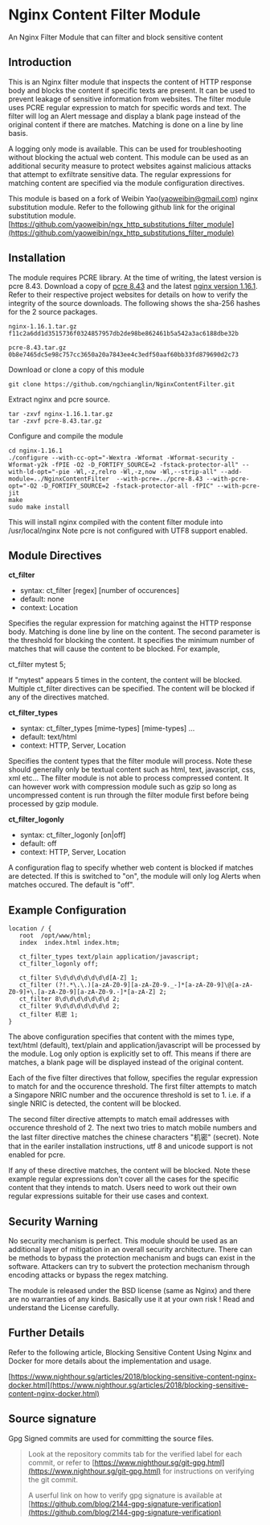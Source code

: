 # Nginx Content Filter Module
An Nginx Filter Module that can filter and block sensitive content

## Introduction

This is an Nginx filter module that inspects the content of HTTP response body and blocks the content if specific texts are present.
It can be used to prevent leakage of sensitive information from websites. The filter module uses PCRE regular expression to match for 
specific words and text. The filter will log an Alert message and display a blank page instead of the original content if 
there are matches. Matching is done on a line by line basis. 

A logging only mode is available. This can be used for troubleshooting without blocking the actual web content. 
This module can be used as an additional security measure to protect websites against malicious attacks that attempt to exfiltrate 
sensitive data. The regular expressions for matching content are specified via the module configuration directives. 

This module is based on a fork of Weibin Yao(yaoweibin@gmail.com) nginx substitution module. Refer to the following github link 
for the original substitution module.
[https://github.com/yaoweibin/ngx_http_substitutions_filter_module](https://github.com/yaoweibin/ngx_http_substitutions_filter_module)

## Installation 

The module requires PCRE library. At the time of writing, the latest version is pcre 8.43. Download a copy of 
[pcre 8.43](https://www.pcre.org/) and the latest 
[nginx version 1.16.1](https://nginx.org/en/download.html). Refer to their respective project websites for details on how to verify the integrity of the source downloads. 
The following shows the sha-256 hashes for the 2 source packages. 

    nginx-1.16.1.tar.gz  f11c2a6dd1d3515736f0324857957db2de98be862461b5a542a3ac6188dbe32b
    
    pcre-8.43.tar.gz  0b8e7465dc5e98c757cc3650a20a7843ee4c3edf50aaf60bb33fd879690d2c73

Download or clone a copy of this module

    git clone https://github.com/ngchianglin/NginxContentFilter.git

Extract nginx and pcre source. 

    tar -zxvf nginx-1.16.1.tar.gz
    tar -zxvf pcre-8.43.tar.gz

Configure and compile the module

    cd nginx-1.16.1
    ./configure --with-cc-opt="-Wextra -Wformat -Wformat-security -Wformat-y2k -fPIE -O2 -D_FORTIFY_SOURCE=2 -fstack-protector-all" --with-ld-opt="-pie -Wl,-z,relro -Wl,-z,now -Wl,--strip-all" --add-module=../NginxContentFilter  --with-pcre=../pcre-8.43 --with-pcre-opt="-O2 -D_FORTIFY_SOURCE=2 -fstack-protector-all -fPIC" --with-pcre-jit
    make
    sudo make install

This will install nginx compiled with the content filter module into /usr/local/nginx
Note pcre is not configured with UTF8 support enabled. 

## Module Directives

**ct_filter**

* syntax: ct_filter [regex] [number of occurences]
* default: none
* context: Location

Specifies the regular expression for matching against the HTTP response body. Matching is done line by line on the content. The second 
parameter is the threshold for blocking the content. It specifies the minimum number of matches that will cause the content to be 
blocked. For example,

ct_filter mytest 5; 

If "mytest" appears 5 times in the content, the content will be blocked. Multiple ct_filter directives can be specified. The content 
will be blocked if any of the directives matched. 


**ct_filter_types**

* syntax: ct_filter_types [mime-types] [mime-types] ...
* default: text/html
* context: HTTP, Server, Location

Specifies the content types that the filter module will process. Note these should generally only be textual content such as html, text, javascript,
css, xml etc... The filter module is not able to process compressed content. It can however work with compression module such as gzip so 
long as uncompressed content is run through the filter module first before being processed by gzip module. 

**ct_filter_logonly**

* syntax: ct_filter_logonly [on|off]
* default: off
* context: HTTP, Server, Location

A configuration flag to specify whether web content is blocked if matches are detected. If this is switched to "on", the module will only
log Alerts when matches occured. The default is "off".  

## Example Configuration

    location / {
       root  /opt/www/html;  
       index  index.html index.htm;  

       ct_filter_types text/plain application/javascript;  
       ct_filter_logonly off;
       
       ct_filter S\d\d\d\d\d\d\d[A-Z] 1;  
       ct_filter (?!.*\.\.)[a-zA-Z0-9][a-zA-Z0-9._-]*[a-zA-Z0-9]\@[a-zA-Z0-9]+\.[a-zA-Z0-9][a-zA-Z0-9.-]*[a-zA-Z] 2;  
       ct_filter 8\d\d\d\d\d\d\d 2;  
       ct_filter 9\d\d\d\d\d\d\d 2;  
       ct_filter 机密 1;  
    }

The above configuration specifies that content with the mimes type, text/html (default), text/plain and application/javascript 
will be processed by the module. Log only option is explicitly set to off. This means if there are matches, a blank page will be 
displayed instead of the original content. 

Each of the five filter directives that follow, specifies the regular expression to match for and the occurence threshold. 
The first filter attempts to match a Singapore NRIC number and the occurence threshold is set to 1. i.e. if a single NRIC is detected, 
the content will be blocked. 

The second filter directive attempts to match email addresses with occurence threshold of 2. 
The next two tries to match mobile numbers and the last filter directive matches the chinese characters "机密" (secret). Note that in
the eariler installation instructions, utf 8 and unicode support is not enabled for pcre. 

If any of these directive matches, the content will be blocked. 
Note these example regular expressions don't cover all the cases for the specific content that they intends to match. 
Users need to work out their own regular expressions suitable for their use cases and context. 

## Security Warning 

No security mechanism is perfect. This module should be used as an additional layer of mitigation in an overall security architecture. 
There can be methods to bypass the protection mechanism and bugs can exist in the software. 
Attackers can try to subvert the protection mechanism through encoding attacks or bypass the regex matching. 

The module is released under the BSD license (same as Nginx) and there are no warranties of any kinds. 
Basically use it at your own risk ! Read and understand the License carefully. 

## Further Details

Refer to the following article, Blocking Sensitive Content Using Nginx and Docker for more details about the implementation and usage. 

[https://www.nighthour.sg/articles/2018/blocking-sensitive-content-nginx-docker.html](https://www.nighthour.sg/articles/2018/blocking-sensitive-content-nginx-docker.html)


## Source signature
Gpg Signed commits are used for committing the source files. 

> Look at the repository commits tab for the verified label for each commit, or refer to [https://www.nighthour.sg/git-gpg.html](https://www.nighthour.sg/git-gpg.html) for instructions on verifying the git commit. 
>
> A userful link on how to verify gpg signature is available at [https://github.com/blog/2144-gpg-signature-verification](https://github.com/blog/2144-gpg-signature-verification)



